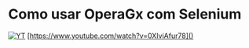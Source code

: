 # Como usar OperaGx com Selenium

[![YT](https://i.ytimg.com/vi/0XIviAfur78/maxresdefault.jpg)](https://www.youtube.com/watch?v=0XIviAfur78)
[https://www.youtube.com/watch?v=0XIviAfur78]()
